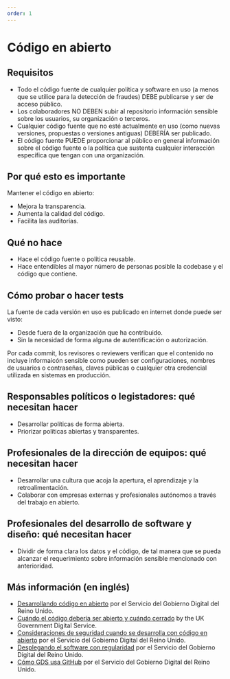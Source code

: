 ```yaml
---
order: 1
---
```


# Código en abierto

## Requisitos

* Todo el código fuente de cualquier política y software en uso (a menos que se utilice para la detección de fraudes) DEBE publicarse y ser de acceso público.
* Los colaboradores NO DEBEN subir al repositorio información sensible sobre los usuarios, su organización o terceros.
* Cualquier código fuente que no esté actualmente en uso (como nuevas versiones, propuestas o versiones antiguas) DEBERÍA ser publicado.
* El código fuente PUEDE proporcionar al público en general información sobre el código fuente o la política que sustenta cualquier interacción específica que tengan con una organización.

## Por qué esto es importante

Mantener el código en abierto:

* Mejora la transparencia.
* Aumenta la calidad del código.
* Facilita las auditorías.

## Qué no hace

* Hace el código fuente o política reusable.
* Hace entendibles al mayor número de personas posible la codebase y el código que contiene.

## Cómo probar o hacer tests

La fuente de cada versión en uso es publicado en internet donde puede ser visto:

* Desde fuera de la organización que ha contribuido.
* Sin la necesidad de forma alguna de autentificación o autorización.

Por cada commit, los revisores o reviewers verifican que el contenido no incluye informaicón sensible como pueden ser configuraciones, nombres de usuarios o contraseñas, claves públicas o cualquier otra credencial utilizada en sistemas en producción.

## Responsables políticos o legistadores: qué necesitan hacer

* Desarrollar políticas de forma abierta.
* Priorizar políticas abiertas y transparentes.

## Profesionales de la dirección de equipos: qué necesitan hacer

* Desarrollar una cultura que acoja la apertura, el aprendizaje y la retroalimentación.
* Colaborar con empresas externas y profesionales autónomos a través del trabajo en abierto.

## Profesionales del desarrollo de software y diseño: qué necesitan hacer

* Dividir de forma clara los datos y el código, de tal manera que se pueda alcanzar el requerimiento sobre información sensible mencionado con anterioridad.

## Más información (en inglés)

* [Desarrollando código en abierto](https://gds.blog.gov.uk/2012/10/12/coding-in-the-open/) por el Servicio del Gobierno Digital del Reino Unido.
* [Cuándo el código debería ser abierto y cuándo cerrado](https://www.gov.uk/government/publications/open-source-guidance/when-code-should-be-open-or-closed) by the UK Government Digital Service.
* [Consideraciones de seguridad cuando se desarrolla con código en abierto](https://www.gov.uk/government/publications/open-source-guidance/security-considerations-when-coding-in-the-open) por el Servicio del Gobierno Digital del Reino Unido.
* [Desplegando el software con regularidad](https://www.gov.uk/service-manual/technology/deploying-software-regularly) por el Servicio del Gobierno Digital del Reino Unido.
* [Cómo GDS usa GitHub](https://gdstechnology.blog.gov.uk/2014/01/27/how-we-use-github/) por el Servicio del Gobierno Digital del Reino Unido.
